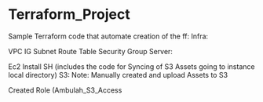 # Terraform_Project

Sample Terraform code that automate creation of the ff: Infra:

VPC
IG
Subnet
Route Table
Security Group
Server:

Ec2
Install SH (includes the code for Syncing of S3 Assets going to instance local directory)
S3: Note: Manually created and upload Assets to S3

Created Role (Ambulah_S3_Access
